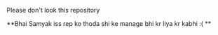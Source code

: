 Please don't look this repository

**Bhai Samyak iss rep ko thoda shi ke manage bhi kr liya kr kabhi :( **
